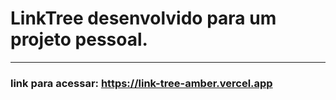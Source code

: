 # LinkTree desenvolvido para um projeto pessoal.
---

### link para acessar: https://link-tree-amber.vercel.app
